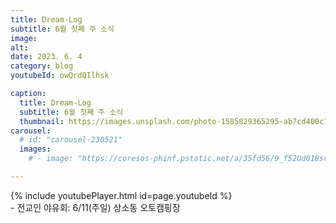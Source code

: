 ```yaml
---
title: Dream-Log
subtitle: 6월 첫째 주 소식
image:
alt: 
date: 2023. 6. 4
category: blog
youtubeId: owQrdQIlhsk

caption:
  title: Dream-Log
  subtitle: 6월 첫째 주 소식
  thumbnail: https://images.unsplash.com/photo-1585829365295-ab7cd400c167?ixlib=rb-4.0.3&ixid=MnwxMjA3fDB8MHxwaG90by1wYWdlfHx8fGVufDB8fHx8&auto=format&fit=crop&w=2370&q=80
carousel:
  # id: "carousel-230521"
  images:
    # - image: "https://coresos-phinf.pstatic.net/a/35fd56/9_f52Ud018svc1car3gdv72ax5_hbjcak.jpg?type=e1920_std&cors=band"

---
```

<div>{% include youtubePlayer.html id=page.youtubeId %}</div>
- 전교인 야유회: 6/11(주일) 상소동 오토캠핑장
